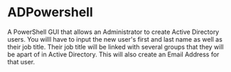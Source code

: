 # ADPowershell

A PowerShell GUI that allows an Administrator to create Active Directory users. You willl have to input the new user's first and last name as well as their job title. Their job title will be linked with several groups that they will be apart of in Active Directory. This will also create an Email Address for that user.
